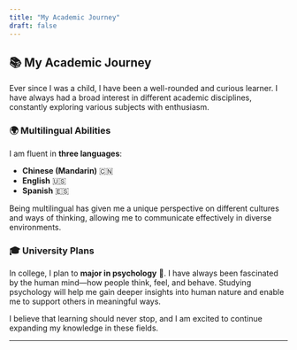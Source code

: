 ```yaml
---
title: "My Academic Journey"
draft: false
---
```


## 📚 My Academic Journey

Ever since I was a child, I have been a well-rounded and curious learner. I have always had a broad interest in different academic disciplines, constantly exploring various subjects with enthusiasm.

### 🌍 Multilingual Abilities
I am fluent in **three languages**:
- **Chinese (Mandarin)** 🇨🇳
- **English** 🇺🇸
- **Spanish** 🇪🇸

Being multilingual has given me a unique perspective on different cultures and ways of thinking, allowing me to communicate effectively in diverse environments.

### 🎓 University Plans
In college, I plan to **major in psychology** 🧠. I have always been fascinated by the human mind—how people think, feel, and behave. Studying psychology will help me gain deeper insights into human nature and enable me to support others in meaningful ways.

I believe that learning should never stop, and I am excited to continue expanding my knowledge in these fields.

---

